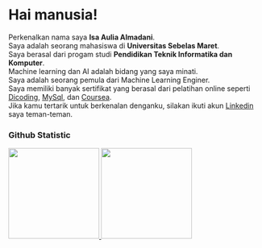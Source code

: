# Hai manusia!
Perkenalkan nama saya **Isa Aulia Almadani**.<br>
Saya adalah seorang mahasiswa di **Universitas Sebelas Maret**.<br>
Saya berasal dari progam studi **Pendidikan Teknik Informatika dan Komputer**.<br>
Machine learning dan AI adalah bidang yang saya minati.<br>
Saya adalah seorang pemula dari Machine Learning Enginer.<br>
Saya memiliki banyak sertifikat yang berasal dari pelatihan online seperti [Dicoding](https://www.dicoding.com/academies/my), [MySql](https://myskill.id/e-learning), dan [Coursea](https://www.coursera.org/my-learning?myLearningTab=IN_PROGRESS).<br>
Jika kamu tertarik untuk berkenalan denganku, silakan ikuti akun [Linkedin](https://www.linkedin.com/public-profile/settings?lipi=urn%3Ali%3Apage%3Ad_flagship3_profile_self_edit_contact-info%3Be5qRqNa5QBGKAXmdZor4yg%3D%3D) saya teman-teman.<br>

### Github Statistic
<p align="left">
<a href="https://github.com/penuliscode">
  <img height="180em" src="https://github-readme-stats-eight-theta.vercel.app/api?username=penuliscode&show_icons=true&theme=algolia&include_all_commits=true&count_private=true"/>
  <img height="180em" src="https://github-readme-stats-eight-theta.vercel.app/api/top-langs/?username=penuliscode&layout=compact&layout=compact&theme=algolia"/>
</a>
</p>
